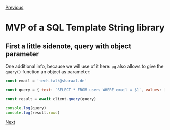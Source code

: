 [Previous](./4-what-are-template-strings.md)


# MVP of a SQL Template String library

## First a little sidenote, query with object parameter

One additional info, because we will use of it here: `pg` also allows to give the `query()` function an object as parameter:

```javascript
const email = 'tech-talk@sharaal.de'

const query = { text: `SELECT * FROM users WHERE email = $1`, values: [email] }

const result = await client.query(query)

console.log(query)
console.log(result.rows)
```


[Next](./5-2-how-we-want-it-looks-like.md)
